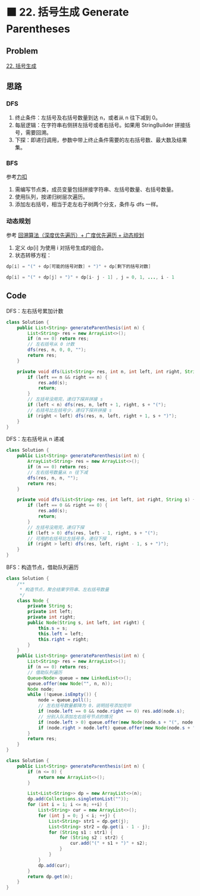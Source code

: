 # 🟧 22. 括号生成 Generate Parentheses

## Problem

[22. 括号生成](https://leetcode-cn.com/problems/generate-parentheses/) 

## 思路

### DFS

1. 终止条件：左括号及右括号数量到达 n，或者从 n 往下减到 0。
2. 每层逻辑：在字符串右侧拼左括号或者右括号。如果用 StringBuilder 拼接括号，需要回溯。
3. 下探：即递归调用，参数中带上终止条件需要的左右括号数、最大数及结果集。

### BFS

参考[力扣](https://leetcode-cn.com/problems/generate-parentheses/solution/hui-su-suan-fa-by-liweiwei1419/)

1. 需编写节点类，成员变量包括拼接字符串、左括号数量、右括号数量。
2. 使用队列，按递归树层次遍历。
3. 添加左右括号，相当于走左右子树两个分支，条件与 dfs 一样。

### 动态规划

参考  [回溯算法（深度优先遍历）+ 广度优先遍历 + 动态规划](https://leetcode-cn.com/problems/generate-parentheses/solution/hui-su-suan-fa-by-liweiwei1419/) 

1. 定义 dp[i] 为使用 i 对括号生成的组合。
2. 状态转移方程：

```java
dp[i] = "(" + dp[可能的括号对数] + ")" + dp[剩下的括号对数]
```

```java
dp[i] = "(" + dp[j] + ")" + dp[i- j - 1] , j = 0, 1, ..., i - 1
```

## Code

DFS：左右括号累加计数

```java
class Solution {
    public List<String> generateParenthesis(int n) {
        List<String> res = new ArrayList<>();
        if (n == 0) return res;
        // 左右括号从 0 计数
        dfs(res, n, 0, 0, "");
        return res;
    }

    private void dfs(List<String> res, int n, int left, int right, String s) {
        if (left == n && right == n) {
            res.add(s);
            return;
        }
        // 左括号没用完，递归下探并拼接 s
        if (left < n) dfs(res, n, left + 1, right, s + "(");
        // 右括号比左括号少，递归下探并拼接 s
        if (right < left) dfs(res, n, left, right + 1, s + ")");
    }
}
```

DFS：左右括号从 n 递减

```java
class Solution {
    public List<String> generateParenthesis(int n) {
        ArrayList<String> res = new ArrayList<>();
        if (n == 0) return res;
        // 左右括号数量从 n 往下减
        dfs(res, n, n, "");
        return res;
    }

    private void dfs(List<String> res, int left, int right, String s) {
        if (left == 0 && right == 0) {
            res.add(s);
            return;
        }
        // 左括号没用完，递归下探
        if (left > 0) dfs(res, left - 1, right, s + "(");
        // 可用的右括号比左括号多，递归下探
        if (right > left) dfs(res, left, right - 1, s + ")");
    }
}
```

BFS：构造节点，借助队列遍历

```java
class Solution {
    /**
     * 构造节点，聚合结果字符串、左右括号数量
     */
    class Node {
        private String s;
        private int left;
        private int right;
        public Node(String s, int left, int right) {
            this.s = s;
            this.left = left;
            this.right = right;
        }
    }
    public List<String> generateParenthesis(int n) {
        List<String> res = new ArrayList<>();
        if (n == 0) return res;
        // 借助队列遍历
        Queue<Node> queue = new LinkedList<>();
        queue.offer(new Node("", n, n));
        Node node;
        while (!queue.isEmpty()) {
            node = queue.poll();
            // 左右括号数量都降为 0，说明括号添加完毕
            if (node.left == 0 && node.right == 0) res.add(node.s);
            // 分别入队添加左右括号节点的情况
            if (node.left > 0) queue.offer(new Node(node.s + "(", node.left - 1, node.right));
            if (node.right > node.left) queue.offer(new Node(node.s + ")", node.left, node.right - 1));
        }
        return res;
    }
}
```

```java
class Solution {
    public List<String> generateParenthesis(int n) {
        if (n <= 0) {
            return new ArrayList<>();
        }

        List<List<String>> dp = new ArrayList<>(n);
        dp.add(Collections.singletonList(""));
        for (int i = 1; i <= n; ++i) {
            List<String> cur = new ArrayList<>();
            for (int j = 0; j < i; ++j) {
                List<String> str1 = dp.get(j);
                List<String> str2 = dp.get(i - 1 - j);
                for (String s1 : str1) {
                    for (String s2 : str2) {
                        cur.add("(" + s1 + ")" + s2);
                    }
                }
            }
            dp.add(cur);
        }
        return dp.get(n);
    }
}
```

